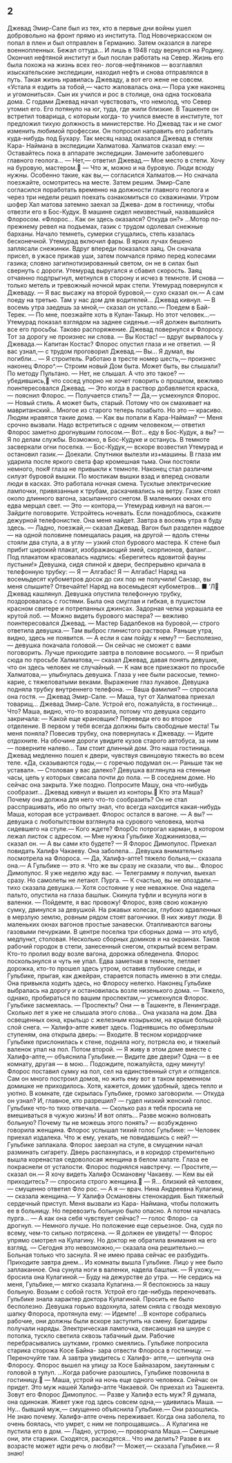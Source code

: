 ## 2

Джевад Эмир-Сале был из тех, кто в первые дни войны ушел добровольно на фронт прямо из института. Под Новочеркасском он попал в плен и был отправлен в Германию. Затем оказался в лагере военнопленных. Бежал оттуда... И лишь в 1948 году вернулся на Родину.
Окончил нефтяной институт и был послан работать на Север. Жизнь его была похожа на жизнь всех гео- логов-нефтяников — возглавлял изыскательские экспедиции, находил нефть и снова отправлялся в путь.
Такая жизнь нравилась Джеваду, а вот его жене не совсем. «Устала я ездить за тобой,— часто жаловалась она.— Пора уже наконец и угомониться». Сын их учился и рос в столице, она одна тосковала дома. С годами Джевад начал чувствовать, что немолод, что Север утомил его. Его потянуло на юг, туда, где жили близкие.
В Ташкенте он встретил товарища, с которым когда- то учился вместе в институте, тот предложил тихую должность в министерстве. Но Джевад так и не смог изменить любимой профессии. Он попросил направить его работать куда-нибудь под Бухару.
Так месяц назад оказался Джевад в степях Кара- Наймана в экспедиции Халматова. Халматов сказал ему:
— Оставайтесь пока в аппарате экспедиции. Замените заболевшего главного геолога...
— Нет,— ответил Джевад.— Мое место в степи. Хочу на буровую, мастером.
— Что ж, можно и на буровую. Люди всюду нужны. Особенно такие, как вы,— согласился Халматов.— Но сначала поезжайте, осмотритесь на месте. Затем решим.
Эмир-Сале согласился поработать временно на должности главного геолога и через три недели решил поехать ознакомиться со скважинами.
Утром шофер Хал матова затемно заехал за Джева- дом в гостиницу, чтобы отвезти его в Бос-Кудук. В машине сидел неизвестный, назвавшийся Флоросом.
«Флорос... Как он здесь оказался? Откуда он?»
...Мотор по-прежнему ревел на подъемах, газик с трудом одолевал снежные барханы. Начало темнеть, сумерки сгущались, степь казалась бесконечной.
Утемурад включил фары. В ярких лучах бешено заплясали снежинки. Вдруг впереди показался заяц. Он сначала присел, в ужасе прижав уши, затем помчался прямо перед колесами газика; словно загипнотизированный светом, он не в силах был свернуть с дороги. Утемурад выругался и сбавил скорость. Заяц отчаянно подпрыгнул, метнулся в сторону и исчез в темноте. И снова — только метель и тревожный ночной мрак степи.
Утемурад повернулся к Джеваду.
— Я вас высажу на второй буровой,— сухо сказал он.— А сам поеду на третью. Там у нас дом для водителей...
Джевад кивнул.
— В восемь утра заедешь за мной,— сказал он устало.— Поедем в Бай-Терек.
— По мне, поезжайте хоть в Кулан-Такыр. Но этот человек...— Утемурад показал взглядом на заднее сиденье.—»Я должен выполнить все его просьбы. Таково распоряжение.
Джевад повернулся к Флоросу. Тот за дорогу не произнес ни слова.
— Вы Костас! — вдруг вырвалось у Джевада.— Капитан Костас?
Флорос опустил глаза и не ответил.
— Я вас узнал,— с трудом проговорил Джевад.— Вы... Я думал, вы погибли...
— Я строитель. Работаю в тресте номер шесть,— произнес наконец Флоро^.— Строим новый Дом быта. Может быть, вы слышали? По методу Пультано.
— Нет, не слышал. А что это такое? — убедившись,
что сосед упорно не хочет говорить о прошлом, вежливо поинтересовался Джевад.
— Это когда в раствор добавляется краска,— пояснил Флорос.
— Получается стиль?
— Да,— усмехнулся Флорос.— Новый стиль. А может быть, старый. Потому что он смахивает на мавританский... Многое из старого теперь позабыто. Но это — красиво. Людям нравятся такие дома.
— Как вы попали в Кара-Найман?
— Меня срочно вызвали. Надо встретиться с одним человеком,— ответил Флорос заметно дрогнувшим голосом.— Вот... еду в Бос-Кудук, а вы?
— Я по делам службы. Возможно, в Бос-Кудуке и останусь.
В темноте засверкали огни поселка.
— Бос-Кудук,— вскоре возвестил Утемурад и остановил газик.— Доехали.
Спутники вылезли из+машины. В глаза им ударила после яркого света фар кромешная тьма. Они постояли немного, пок# глаза не привыкли к темноте. Наконец стал различим силуэт буровой вышки. По мостикам вышки взад и вперед сновали люди в касках. Это работала ночная смена. Тусклые электрические лампочки, привязанные к трубам, раскачивались на ветру.
Газик стоял около длинного вагона, засыпанного снегом. В маленьких окнах его едва мерцал свет.
— Это — контора,— Утемурад кивнул на вагон.— Зайдите поговорите. Устройтесь ночевать. Если понадоблюсь, скажите дежурной телефонистке. Она меня найдет. Завтра в восемь утра я буду здесь.
— Ладно, поезжай,— сказал Джевад.
Вагон был разделен надвое — на одной половине помещалась рация, на другой — вдоль стены стояли два стула, а в углу — узкий стол бурового мастера. К стене был прибит широкий плакат, изображающий змей, скорпионов, фаланг... Под плакатом красовалась надпись: «Берегитесь ядовитой фауны пустыни!»
Девушка, сидя спиной к двери, беспрерывно кричала в телефонную трубку:
— Я — Алгабас! Я — Алгабас! Наряд на восемьдесят кубометров досок до сих пор не получили! Санзар, вы меня слышите? Отвечайте! Наряд на восемьдесят кубометров...    ■   'Л
Джевад кашлянул. Девушка опустила телефонную трубку, поздоровалась с гостями. Была она смуглая и гибкая, в пушистом красном свитере и потрепанных джинсах. Задорная челка украшала ее крутой лоб.
— Можно видеть бурового мастера? — вежливо поинтересовался Джевад.
— Мастер Бадалбеков на буровой,— строго ответила девушка.— Там выброс глинистого раствора. Раньше утра, видно, здесь не появится.
— А если я сам пойду к нему?
— Бесполезно,— девушка покачала головой.— Он сейчас не сможет с вами поговорить. Лучше приходите завтра в половине восьмого.
— Я прибыл сюда по просьбе Халматова,— сказал Джевад, давая понять девушке, что он здесь человек не случайный.
— К нам все приезжают по просьбе Халматова,— улыбнулась девушка. Глаза у нее были раскосые, темно-карие, с тяжеловатыми веками. Выражение глаз лукавое.
Девушка подняла трубку внутреннего телефона.
— Ваша фамилия? — спросила она гостя.
— Джевад Эмир-Сале.
— Маша, тут от Халматова приехал товарищ... Джевад Эмир-Сале. Устрой его, пожалуйста, в гостинице... Что?
Маша, видно, что-то возразила, потому что девушка сердито закричала:
— Какой еще крановщик? Переведи его во второе отделение. В первом у тебя всегда должны быть свободные места! Ты меня поняла?
Повесив трубку, она повернулась к Джеваду.
— Идите отдохните. На обочине дороги увидите кузов старого автобуса, за ним — поверните налево... Там стоит длинный дом. Это наша гостиница.
Джевад медленно пошел к двери, чувствуя свинцовую тяжесть во всем теле. «Да, сказываются годы,— с горечью подумал он.— Раньше так не уставал».
— Столовая у вас далеко?
Девушка взглянула на стенные часы, цепь у которых свисала почти до пола.
— В соседнем доме. Но сейчас она закрыта. Уже поздно. Попросите Машу, она что-нибудь сообразит...
Джевад кивнул и вышел из конторы.
Кто эта Маша? Почему она должна для него что-то сообразить? Он не стал расспрашивать, ибо по опыту знал, что всегда находится какая-нибудь Маша, которая все устраивает.
Флорос остался в вагоне.
— А вы? — девушка с любопытством взглянула на сурового человека, молча сидевшего на стуле.— Кого ждете?
ФлорОс потрогал карман, в котором лежал листок с адресом.
— Мне нужна Гульбике Ходжиниязова,— сказал он.
— А вы сами кто будете?
— Я Флорос Димопулос. Приехал повидать Халифэ Чакаеву. Она заболела...
Девушка внимательно посмотрела на Флороса.
— Да, Халифэ-апте1 тяжело больна,— сказала она.— А Гульбике — это я. Что же вы сразу не сказали, что вы... Флорос Димопулос. Я уже неделю жду вас.
— Телеграмму я получил, выехал сразу. Но самолеты не летают. Пурга.
— К счастью, вы не опоздали.— тихо сказала девушка.— Хотя состояние у нее неважное.
Она надела пальто, опустила на глаза башлык. Скинула туфли и всунула ноги в валенки.
— Пойдемте, я вас провожу!
Флорос, взяв свою кожаную сумку, двинулся за девушкой. На ржавых колесах, глубоко вдавленных в мерзлую землю, ровным рядом стоят вагончики. В них живут люди. В маленьких окнах вагонов простые занавески. Отапливаются вагоны газовыми печурками. В центре поселка три сборных дома — это клуб, медпункт, столовая. Несколько сборных домиков и на окраинах. Таков рабочий городок в степи, занесенный снегом, открытый всем ветрам. Кто-то пролил воду возле вагона, дорожка обледенела. Флорос поскользнулся и чуть не упал.
Едва заметная в темноте, петляет дорожка, кто-то прошел здесь утром, оставив глубокие следы, и Гульбике, прыгая, как джейран, старается попасть именно в эти следы. Она привыкла ходить здесь, но Флоросу нелегко. Наконец Гульбике выбралась на дорогу и остановилась возле низенького дома.
— Тяжело, однако, пробираться по вашим проспектам,— усмехнулся Флорос.
Гульбике засмеялась.
— Проспекты? Они — в Ташкенте, в Ленинграде. Сколько лет я уже не слышала этого слова...
Она указала на дом. Два освещенных окна, крыльцо с железным козырьком, на крыше большой слой снега.
— Халифэ-апте живет здесь.
Поднявшись по обмерзлым ступеням, она открыла дверь:
— Входите.
В тесном коридорчике Гульбике прислонилась к стене, подняла ногу, потрясла ею, и тяжелый валенок упал на пол. Потом второй.
— Я живу в этом доме вместе с Халифэ-апте,— объяснила Гульбике.— Видите две двери? Одна — в ее комнату, другая — в мою... Подождите, пожалуйста, одну минуту!
Флорос поставил сумку на пол, сел на единственный стул и огляделся. Сам он много построил домов, но жить ему вот в таком временном домишке не приходилось. Хотя, кажется, домик удобный, здесь тепло и уютно.
В комнате, где скрылась Гульбике, громко заговорили.
— Откуда он узнал? И, главное, кто разрешил? — гудел низкий женский голос.
Гульбике что-то тихо отвечала.
— Сколько раз я тебя просила не вмешиваться в чужую жизнь! И вот опять... Разве можно волновать больную? Почему ты не можешь этого понять? — возбужденно говорила женщина.
Флорос услышал тихий голос Гульбике:
— Человек приехал издалека. Что ж ему, уехать, не повидавшись с ней? — Гульбике заплакала.
Флорос заерзал на стуле, в смущении начал разминать сигарету. Дверь распахнулась, и в коридор стремительно вышла коренастая седоволосая женщина в белом халате. Глаза ее покраснели от усталости.
Флорос поднялся навстречу.
— Простите,— сказал он.— Я хочу видеть Халифэ Османовну Чакаеву.
— Кем вы ей приходитесь? — спросила строго женщина.
— Я... близкий ей человек,— смущенно ответил Фло рос.
— А я — врач. Нина Андреевна Кулагина,— сказала женщина.— У Халифэ Османовны стенокардия. Был тяжелый сердечный приступ. Меня вызвали из Кара- Наймана, чтобы положить ее в больницу. Но перевозить больную было опасно. А потом началась пурга...
— А как она себя чувствует сейчас? — голос Флоро- са дрогнул.
— Немного лучше. Но положение еще серьезное. Она, судя по всему, чем-то сильно потрясена.
— Я должен ее увидеть! — Флорос упрямо смотрел на Кулагину.
Но доктор не обратила внимания на его взгляд.
— Сегодня это невозможно,— сказала она решительно.— Больная только что заснула. Я не имею права сейчас ее разбудить. Приходите завтра днем...
Из комнаты вышла Гульбике. Лицо у нее было заплаканное. Она сунула ноги в валенки, надела башлык.
— Я ухожу,— бросила она Кулагиной.— Буду на дежурстве до утра.
— Не сердись на меня, Гульбике,— мягко сказала Кулагина.— Я беспокоюсь за нашу больную. Возьми с собой гостя. Устрой его где-нибудь переночевать.
Гульбике знала характер доктора Кулагиной. Просить ее было бесполезно.
Девушка горько вздохнула, затем сняла с гвоздя меховую шапку Флороса, протянула ему:
— Идемте!
...В конторе собрались рабочие, они должны были вскоре заступить на смену. Бригадиры получали наряды. Электрическая лампочка, свисающая на шнуре с потолка, тускло светила сквозь табачный дым. Рабочие перебрасывались шутками, громко смеялись.
Гульбике попросила старика сторожа Косе Байна- зара отвести Флороса в гостиницу.
— Переночуйте там. А завтра увидитесь с Халифэ- апте,— шепнула она Флоросу.
Флорос вышел на улицу за Косе Байназаром, закутанным с головой в тулуп.
...Когда рабочие разошлись, Гульбике позвонила в
гостиницу.
— Маша, устрой на ночь еще одного человека. Сейчас он придет. Это муж нашей Халифэ-апте Чакаевой. Он приехал из Ташкента. Зовут его Флорос Димопулос.
— Разве у Халифэ есть муж? Я думала, она одинокая. Живет уже год здесь совсем одна,— удивилась Маша.
— Ну... бывший муж,— смущенно объяснила Гульбике.— Они разошлись. Не знаю почему. Халифэ-апте очень переживает. Когда она заболела, то очень боялась, что умрет, с ним не попрощавшись... А Кулагина не пустила его в дом.
— Ладно, устрою,— проворчала Маша.— Смешные они, эти старики. Сходятся, расходятся... Что им делить? Разве в их возрасте может идти речь о любви?
— Может,— сказала Гульбике.— Я знаю!
